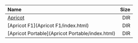 |Name|Size|
|:---|---:|
|[Apricot](Apricot/index.html)|DIR|
|[Apricot F1](Apricot F1/index.html)|DIR|
|[Apricot Portable](Apricot Portable/index.html)|DIR|

